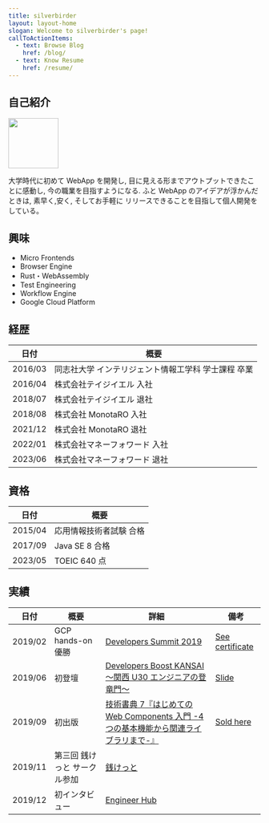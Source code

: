 ```yaml
---
title: silverbirder
layout: layout-home
slogan: Welcome to silverbirder's page!
callToActionItems:
  - text: Browse Blog
    href: /blog/
  - text: Know Resume
    href: /resume/
---
```


## 自己紹介

<img src="https://google-account-photo.vercel.app/api/?account_id=101722346324226588907" style="width: 100px"/>

大学時代に初めて WebApp を開発し, 目に見える形までアウトプットできたことに感動し, 今の職業を目指すようになる. ふと WebApp のアイデアが浮かんだときは, 素早く,安く, そしてお手軽に リリースできることを目指して個人開発をしている。

## 興味

- Micro Frontends
- Browser Engine
- Rust・WebAssembly
- Test Engineering
- Workflow Engine
- Google Cloud Platform

## 経歴

| 日付    | 概要                                                |
| ------- | --------------------------------------------------- |
| 2016/03 | 同志社大学 インテリジェント情報工学科 学士課程 卒業 |
| 2016/04 | 株式会社テイジイエル 入社                           |
| 2018/07 | 株式会社テイジイエル 退社                           |
| 2018/08 | 株式会社 MonotaRO 入社                              |
| 2021/12 | 株式会社 MonotaRO 退社                              |
| 2022/01 | 株式会社マネーフォワード 入社                       |
| 2023/06 | 株式会社マネーフォワード 退社                       |

## 資格

| 日付    | 概要                    |
| ------- | ----------------------- |
| 2015/04 | 応用情報技術者試験 合格 |
| 2017/09 | Java SE 8 合格          |
| 2023/05 | TOEIC 640 点            |

## 実績

| 日付    | 概要                         | 詳細                                                                                                                                                | 備考                                                                                                                                             |
| ------- | ---------------------------- | --------------------------------------------------------------------------------------------------------------------------------------------------- | ------------------------------------------------------------------------------------------------------------------------------------------------ |
| 2019/02 | GCP hands-on 優勝            | [Developers Summit 2019](https://event.shoeisha.jp/devsumi/20190214/session/2015/)                                                                  | [See certificate](https://res.cloudinary.com/silverbirder/image/upload/v1551278903/Accomplish%C2%ADments/developers_summit_2019_gcp_handson.jpg) |
| 2019/06 | 初登壇                       | [Developers Boost KANSAI ～関西 U30 エンジニアの登竜門～](https://event.shoeisha.jp/devboost/20190615/timetable#tt1810)                             | [Slide](https://www.slideshare.net/monotaro-itd-pr/ss-150331504)                                                                                 |
| 2019/09 | 初出版                       | [技術書典 7『はじめての Web Components 入門 -4 つの基本機能から関連ライブラリまで-』](https://techbookfest.org/event/tbf07/circle/5117648689954816) | [Sold here](https://www.amazon.co.jp/dp/B08CY2QCFV/)                                                                                             |
| 2019/11 | 第三回 銭けっと サークル参加 | [銭けっと](https://zeniket.jimdofree.com/)                                                                                                          |                                                                                                                                                  |
| 2019/12 | 初インタビュー               | [Engineer Hub](https://employment.en-japan.com/engineerhub/entry/2019/12/19/103000)                                                                 |                                                                                                                                                  |
